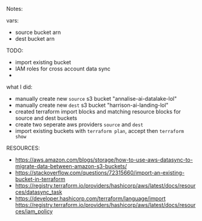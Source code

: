Notes:



vars:
- source bucket arn
- dest bucket arn 

TODO:
- import existing bucket
- IAM roles for cross account data sync 
- 


what I did:
- manually create new `source` s3 bucket "annalise-ai-datalake-lol"
- manually create new `dest` s3 bucket "harrison-ai-landing-lol"
- created terraform import blocks and matching resource blocks for source and dest buckets
- create two seperate aws providers `source` and `dest`
- import existing buckets with `terraform plan`, accept then `terraform show`




RESOURCES:

- https://aws.amazon.com/blogs/storage/how-to-use-aws-datasync-to-migrate-data-between-amazon-s3-buckets/
- https://stackoverflow.com/questions/72315660/import-an-existing-bucket-in-terraform
- https://registry.terraform.io/providers/hashicorp/aws/latest/docs/resources/datasync_task
- https://developer.hashicorp.com/terraform/language/import
https://registry.terraform.io/providers/hashicorp/aws/latest/docs/resources/iam_policy
